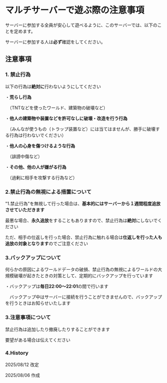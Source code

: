 # マルチサーバーで遊ぶ際の注意事項
サーバーに参加する全員が安心して遊べるように、このサーバーでは、以下のことを定めます。

サーバーに参加する人は**必ず**確認をしてください。
## 注意事項
### 1. 禁止行為
以下の行為は**絶対に**行わないようにしてください

・**荒らし行為**

　（TNTなどを使ったワールド、建築物の破壊など）

・**他人の建築物や装置などを許可なしに破壊・改造を行う行為**

　（みんなが使うもの（トラップ装置など）には当てはませんが、勝手に破壊する行為は行わないでください）
 
・**他人の心身を傷つけるような行為**

　（誹謗中傷など）

・**その他、他の人が嫌がる行為**

　（過剰に相手を攻撃する行為など）
### 2.禁止行為の無視による措置について
"1.禁止行為"を無視して行った場合は、**基本的にはサーバーから１週間程度追放させていただきます**

最悪な場合、**永久追放**をすることもありますので、禁止行為は**絶対**にしないでください

ただ、相手の仕返しを行った場合、禁止行為に触れる場合は**仕返しを行った人も追放の対象となります**のでご注意ください
### 3.バックアップについて
何らかの原因によるワールドデータの破損、禁止行為の無視によるワールドの大規模破壊が起きたときの対策として、定期的にバックアップを行っています

・バックアップは**毎日22:00〜22:01**の間で行います

　バックアップ中はサーバーに接続を行うことができませんので、バックアップを行うときはお知らせいたします
### 3.注意事項について
禁止行為は追加したり撤廃したりすることができます

要望がある場合は伝えてください
### 4.History
2025/08/12 改定

2025/08/06 作成


 

